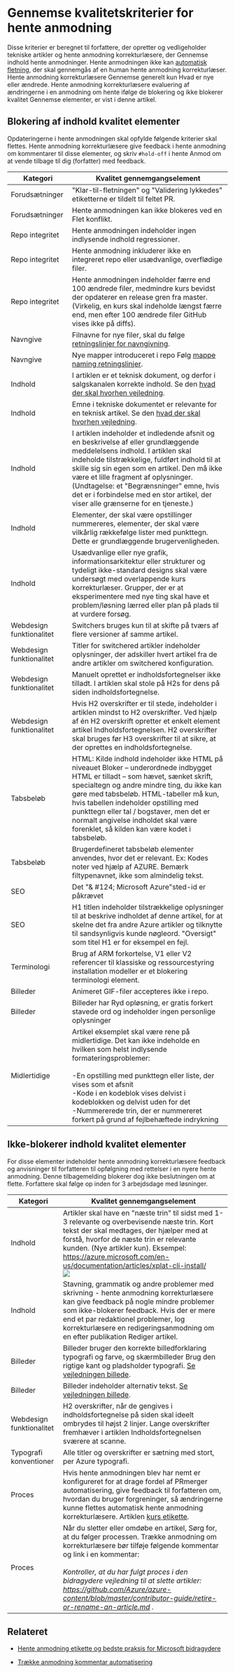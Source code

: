 # <a name="quality-criteria-for-pull-request-review"></a>Gennemse kvalitetskriterier for hente anmodning

Disse kriterier er beregnet til forfattere, der opretter og vedligeholder tekniske artikler og hente anmodning korrekturlæsere, der Gennemse indhold hente anmodninger. Hente anmodningen ikke kan [automatisk fletning](contributor-guide-pull-request-etiquette.md#in-a-hurry-submit-prs-that-can-be-accepted-automatically), der skal gennemgås af en human hente anmodning korrekturlæser. Hente anmodning korrekturlæsere Gennemse generelt kun Hvad er nye eller ændrede. Hente anmodning korrekturlæsere evaluering af ændringerne i en anmodning om hente ifølge de blokering og ikke blokerer kvalitet Gennemse elementer, er vist i denne artikel.

## <a name="blocking-content-quality-items"></a>Blokering af indhold kvalitet elementer

Opdateringerne i hente anmodningen skal opfylde følgende kriterier skal flettes. Hente anmodning korrekturlæsere give feedback i hente anmodning om kommentarer til disse elementer, og skriv `#hold-off` i hente Anmod om at vende tilbage til dig (forfatter) med feedback.

| Kategori | Kvalitet gennemgangselement |
|----------|---------------------|
|Forudsætninger| "Klar-til-fletningen" og "Validering lykkedes" etiketterne er tildelt til feltet PR.|
|Forudsætninger| Hente anmodningen kan ikke blokeres ved en Flet konflikt.|
|Repo integritet|    Hente anmodningen indeholder ingen indlysende indhold regressioner.|
|Repo integritet|    Hente anmodning inkluderer ikke en integreret repo eller usædvanlige, overflødige filer.|
|Repo integritet |Hente anmodningen indeholder færre end 100 ændrede filer, medmindre kurs bevidst der opdaterer en release gren fra master. (Virkelig, en kurs skal indeholde længst færre end, men efter 100 ændrede filer GitHub vises ikke på diffs).|
|Navngive |Filnavne for nye filer, skal du følge [retningslinjer for navngivning](file-names-and-locations.md).|
|Navngive |Nye mapper introduceret i repo Følg [mappe naming retningslinjer](file-names-and-locations.md#folder-names-in-the-repo).|
|Indhold    |I artiklen er et teknisk dokument, og derfor i salgskanalen korrekte indhold. Se den [hvad der skal hvorhen vejledning](content-channel-guidance.md).|
|Indhold    |Emne i tekniske dokumentet er relevante for en teknisk artikel. Se den [hvad der skal hvorhen vejledning](content-channel-guidance.md).|
|Indhold    |I artiklen indeholder et indledende afsnit og en beskrivelse af eller grundlæggende meddelelsens indhold. I artiklen skal indeholde tilstrækkelige, fuldført indhold til at skille sig sin egen som en artikel. Den må ikke være et lille fragment af oplysninger. (Undtagelse: et "Begrænsninger" emne, hvis det er i forbindelse med en stor artikel, der viser alle grænserne for en tjeneste.)|
|Indhold| Elementer, der skal være opstillinger nummereres, elementer, der skal være vilkårlig rækkefølge lister med punkttegn. Dette er grundlæggende brugervenligheden.|
|Indhold| Usædvanlige eller nye grafik, informationsarkitektur eller strukturer og tydeligt ikke-standard designs skal være undersøgt med overlappende kurs korrekturlæser. Grupper, der er at eksperimentere med nye ting skal have et problem/løsning lærred eller plan på plads til at vurdere forsøg.|
|Webdesign funktionalitet| Switchers bruges kun til at skifte på tværs af flere versioner af samme artikel.|
|Webdesign funktionalitet| Titler for switchered artikler indeholder oplysninger, der adskiller hvert artikel fra de andre artikler om switchered konfiguration.|
|Webdesign funktionalitet| Manuelt oprettet er indholdsfortegnelser ikke tilladt. I artiklen skal stole på H2s for dens på siden indholdsfortegnelse.|
|Webdesign funktionalitet| Hvis H2 overskrifter er til stede, indeholder i artiklen mindst to H2 overskrifter. Ved hjælp af én H2 overskrift opretter et enkelt element artikel Indholdsfortegnelsen. H2 overskrifter skal bruges før H3 overskrifter til at sikre, at der oprettes en indholdsfortegnelse.|
|Tabsbeløb| HTML: Kilde indhold indeholder ikke HTML på niveauet Bloker – underordnede indbygget HTML er tilladt – som hævet, sænket skrift, specialtegn og andre mindre ting, du ikke kan gøre med tabsbeløb. HTML-tabeller må kun, hvis tabellen indeholder opstilling med punkttegn eller tal / bogstaver, men det er normalt angivelse indholdet skal være forenklet, så kilden kan være kodet i tabsbeløb.|
|Tabsbeløb   |Brugerdefineret tabsbeløb elementer anvendes, hvor det er relevant. Ex: Kodes noter ved hjælp af AZURE. Bemærk filtypenavnet, ikke som almindelig tekst.|
|SEO    |Det "& #124; Microsoft Azure"sted-id er påkrævet|
|SEO    |H1 titlen indeholder tilstrækkelige oplysninger til at beskrive indholdet af denne artikel, for at skelne det fra andre Azure artikler og tilknytte til sandsynligvis kunde nøgleord. "Oversigt" som titel H1 er for eksempel en fejl.|
|Terminologi| Brug af ARM forkortelse, V1 eller V2 referencer til klassiske og ressourcestyring installation modeller er et blokering terminologi element.|
|Billeder |Animeret GIF-filer accepteres ikke i repo.|
|Billeder | Billeder har Ryd opløsning, er gratis forkert stavede ord og indeholder ingen personlige oplysninger | 
|Midlertidige|Artikel eksemplet skal være rene på midlertidige. Det kan ikke indeholde en hvilken som helst indlysende formateringsproblemer: <br><br>-En opstilling med punkttegn eller liste, der vises som et afsnit <br> -Kode i en kodeblok vises delvist i kodeblokken og delvist uden for det <br>-Nummererede trin, der er nummereret forkert på grund af fejlbehæftede indrykning|

## <a name="non-blocking-content-quality-items"></a>Ikke-blokerer indhold kvalitet elementer

For disse elementer indeholder hente anmodning korrekturlæsere feedback og anvisninger til forfatteren til opfølgning med rettelser i en nyere hente anmodning. Denne tilbagemelding blokerer dog ikke beslutningen om at flette. Forfattere skal følge op inden for 3 arbejdsdage med løsninger.

| Kategori | Kvalitet gennemgangselement |
|----------|---------------------|
|Indhold|Artikler skal have en "næste trin" til sidst med 1-3 relevante og overbevisende næste trin. Kort tekst der skal medtages, der hjælper med at forstå, hvorfor de næste trin er relevante kunden. (Nye artikler kun). Eksempel: <https://azure.microsoft.com/en-us/documentation/articles/xplat-cli-install/><br>![](media/contributor-guide-pr-criteria/nextstepsexample.PNG)|
|Indhold|Stavning, grammatik og andre problemer med skrivning - hente anmodning korrekturlæsere kan give feedback på nogle mindre problemer som ikke-blokerer feedback. Hvis der er mere end et par redaktionel problemer, log korrekturlæsere en redigeringsanmodning om en efter publikation Rediger artikel.|
|Billeder|Billeder bruger den korrekte billedforklaring typografi og farve, og skærmbilleder Brug den rigtige kant og pladsholder typografi. [Se vejledningen billede](https://github.com/Azure/azure-content/blob/master/contributor-guide/create-images-markdown.md).|
|Billeder|Billeder indeholder alternativ tekst. [Se vejledningen billede](https://github.com/Azure/azure-content/blob/master/contributor-guide/create-images-markdown.md).|
|Webdesign funktionalitet|H2 overskrifter, når de gengives i indholdsfortegnelse på siden skal ideelt ombrydes til højst 2 linjer. Lange overskrifter fremhæver i artiklen Indholdsfortegnelsen sværere at scanne.|
|Typografi konventioner|Alle titler og overskrifter er sætning med stort, per Azure typografi.|
|Proces|Hvis hente anmodningen blev har nemt er konfigureret for at drage fordel af PRmerger automatisering, give feedback til forfatteren om, hvordan du bruger forgreninger, så ændringerne kunne flettes automatisk hente anmodning korrekturlæsere. Artiklen [kurs etikette](https://github.com/Azure/azure-content/blob/master/contributor-guide/contributor-guide-pull-request-etiquette.md#in-a-hurry-submit-prs-that-can-be-accepted-automatically).|
|Proces|Når du sletter eller omdøbe en artikel, Sørg for, at du følger processen. Trække anmodning om korrekturlæsere bør tilføje følgende kommentar og link i en kommentar:<br><br>*Kontroller, at du har fulgt proces i den bidragydere vejledning til at slette artikler: <https://github.com/Azure/azure-content/blob/master/contributor-guide/retire-or-rename-an-article.md> .*|

## <a name="related"></a>Relateret

- [Hente anmodning etikette og bedste praksis for Microsoft bidragydere](contributor-guide-pull-request-etiquette.md)

- [Trække anmodning kommentar automatisering](contributor-guide-pull-request-comments.md)
